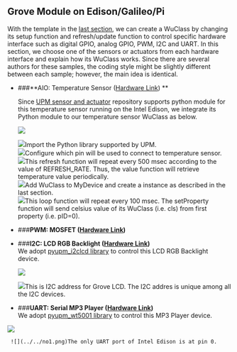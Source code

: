 ## Grove Module on Edison/Galileo/Pi
With the template in the [last section](../Ch6_Using_Python_Programming_Language.md), we can create a WuClass by changing its setup function and refresh/update function to control specific hardware interface such as digital GPIO, analog GPIO, PWM, I2C and UART. In this section, we choose one of the sensors or actuators from each hardware interface and explain how its WuClass works. Since there are several authors for these samples, the coding style might be slightly different between each sample; however, the main idea is identical.

* ###**AIO: Temperature Sensor ([Hardware Link](http://www.seeedstudio.com/depot/Grove-Temperature-Sensor-p-774.html)) **    
      
    Since [UPM sensor and actuator](https://github.com/intel-iot-devkit/upm/blob/master/examples/python/grovetemp.py) repository supports python module for this temperature sensor running on the Intel Edison, we integrate its Python module to our temperature sensor WuClass as below.
    
  ![](temp_python_wuclass.png)
      
  ![](../../no1.png)Import the Python library supported by UPM.  
  ![](../../no2.png)Configure which pin will be used to connect to temperature sensor.  
  ![](../../no3.png)This refresh function will repeat every 500 msec according to the value of REFRESH_RATE. Thus, the value function will retrieve temperature value periodically.    
  ![](../../no4.png)Add WuClass to MyDevice and create a instance as described in the last section.  
  ![](../../no5.png)This loop function will repeat every 100 msec. The setProperty function will send celsius value of its WuClass (i.e. cls) from first property (i.e. pID=0).  
  
  
* ###**PWM: MOSFET ([Hardware Link](http://www.seeedstudio.com/depot/Grove-MOSFET-p-1594.html))**  
   

* ###**I2C: LCD RGB Backlight ([Hardware Link](http://www.seeedstudio.com/depot/Grove-LCD-RGB-Backlight-p-1643.html))**  
   We adopt [pyupm_i2clcd library](https://github.com/intel-iot-devkit/upm/blob/master/examples/python/jhd1313m1-lcd.py) to control this LCD RGB Backlight device.    
   
  ![](grove_lcd_python_wuclass.png)  
  
    ![](../../no1.png)This is I2C address for Grove LCD. The I2C addres is unique among all the I2C devices.  


* ###**UART: Serial MP3 Player ([Hardware Link](http://www.seeedstudio.com/depot/Grove-Serial-MP3-Player-p-1542.html))**  
   We adopt [pyupm_wt5001 library](https://github.com/intel-iot-devkit/upm/blob/master/examples/python/wt5001.py) to control this MP3 Player device.  
 
 ![](mp3_python_wuclass.png)  
 
     ![](../../no1.png)The only UART port of Intel Edison is at pin 0.     